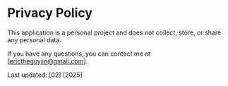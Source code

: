 # Privacy Policy

This application is a personal project and does not collect, store, or share any personal data.

If you have any questions, you can contact me at [erictheguyjin@gmail.com].

Last updated: [02] [2025]
